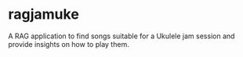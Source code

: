 # ragjamuke
A RAG application to find songs suitable for a Ukulele jam session and provide insights on how to play them.
